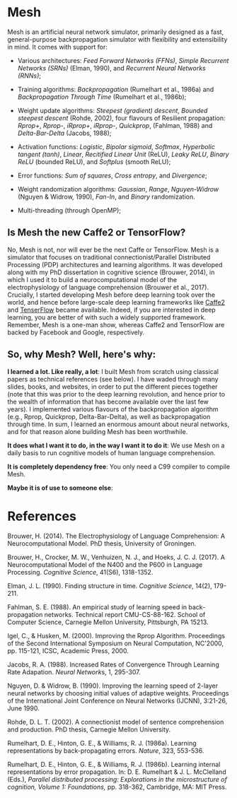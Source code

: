 # Mesh

Mesh is an artificial neural network simulator, primarily designed as a
fast, general-purpose backpropagation simulator with flexibility and
extensibility in mind. It comes with support for:

* Various architectures: *Feed Forward Networks (FFNs)*, *Simple Recurrent
  Networks (SRNs)* (Elman, 1990), and *Recurrent Neural Networks (RNNs)*;

* Training algorithms: *Backpropagation* (Rumelhart et al., 1986a) and
  *Backpropagation Through Time* (Rumelhart et al., 1986b);

* Weight update algorithms: *Steepest (gradient) descent*, *Bounded steepest
  descent* (Rohde, 2002), four flavours of Resilient propagation: *Rprop+*,
  *Rprop-*, *iRprop+*, *iRprop-*, *Quickprop*, (Fahlman, 1988) and
  *Delta-Bar-Delta* (Jacobs, 1988);

* Activation functions: *Logistic*, *Bipolar sigmoid*, *Softmax*,
  *Hyperbolic tangent (tanh)*, *Linear*, *Recitified Linear Unit* (ReLU),
  *Leaky ReLU*, *Binary ReLU* (bounded ReLU), and *Softplus* (smooth ReLU);

* Error functions: *Sum of squares*, *Cross entropy*, and *Divergence*;

* Weight randomization algorithms: *Gaussian*, *Range*, *Nguyen-Widrow*
  (Nguyen & Widrow, 1990), *Fan-In*, and *Binary* randomization.

* Multi-threading (through OpenMP);

## Is Mesh the new Caffe2 or TensorFlow?

No, Mesh is not, nor will ever be the next Caffe or TensorFlow. Mesh is a
simulator that focuses on traditional connectionist/Parallel Distributed
Processing (PDP) architectures and learning algorithms. It was developed
along with my PhD dissertation in cognitive science (Brouwer, 2014), in
which I used it to build a neurocomputational model of the electrophysiology
of language comprehension (Brouwer et al., 2017). Crucially, I started
developing Mesh before deep learning took over the world, and hence before
large-scale deep learning frameworks like [Caffe2](https://caffe2.ai) and
[TenserFlow](https://www.tensorflow.org/) became available. Indeed, if you
are interested in deep learning, you are better of with such a widely
supported framework. Remember, Mesh is a one-man show, whereas Caffe2 and
TensorFlow are backed by Facebook and Google, respectively. 

## So, why Mesh? Well, here's why:

**I learned a lot. Like really, a lot**: I built Mesh from scratch using
classical papers as technical references (see below). I have waded through
many slides, books, and websites, in order to put the different pieces
together (note that this was prior to the deep learning revolution, and
hence prior to the wealth of information that has become available over the
last few years).  I implemented various flavours of the backpropagation
algorithm (e.g., Rprop, Quickprop, Delta-Bar-Delta), as well as
backpropagation through time. In sum, I learned an enormous amount about
neural networks, and for that reason alone building Mesh has been
worthwhile.

**It does what I want it to do, in the way I want it to do it**: We use Mesh
on a daily basis to run cognitive models of human language comprehension. 

**It is completely dependency free**: You only need a C99 compiler to
compile Mesh.

**Maybe it is of use to someone else**:

# References

Brouwer, H. (2014). The Electrophysiology of Language Comprehension: A
Neurocomputational Model. PhD thesis, University of Groningen.

Brouwer, H., Crocker, M. W., Venhuizen, N. J., and Hoeks, J. C. J. (2017). A
Neurocomputational Model of the N400 and the P600 in Language Processing.
*Cognitive Science*, 41(S6), 1318-1352.

Elman, J. L. (1990). Finding structure in time. *Cognitive Science*, 14(2),
179-211.

Fahlman, S. E. (1988). An empirical study of learning speed in
back-propagation networks. Technical report CMU-CS-88-162. School of
Computer Science, Carnegie Mellon University, Pittsburgh, PA 15213.

Igel, C., & Husken, M. (2000). Improving the Rprop Algorithm. Proceedings of
the Second International Symposium on Neural Computation, NC'2000, pp.
115-121, ICSC, Academic Press, 2000.

Jacobs, R. A. (1988). Increased Rates of Convergence Through Learning Rate
Adapation. *Neural Network*s, 1, 295-307.

Nguyen, D. & Widrow, B. (1990). Improving the learning speed of 2-layer
neural networks by choosing initial values of adaptive weights. Proceedings
of the International Joint Conference on Neural Networks (IJCNN), 3:21-26,
June 1990.

Rohde, D. L. T. (2002). A connectionist model of sentence comprehension and
production. PhD thesis, Carnegie Mellon University.

Rumelhart, D. E., Hinton, G. E., & Williams, R. J. (1986a). Learning
representations by back-propagating errors. *Nature*, 323, 553-536.

Rumelhart, D. E., Hinton, G. E., & Williams, R. J. (1986b). Learning
internal representations by error propagation. In: D. E. Rumelhart & J. L.
McClelland (Eds.), *Parallel distributed processing: Explorations in the
microstructure of cognition, Volume 1: Foundations,* pp. 318-362, Cambridge,
MA: MIT Press.
